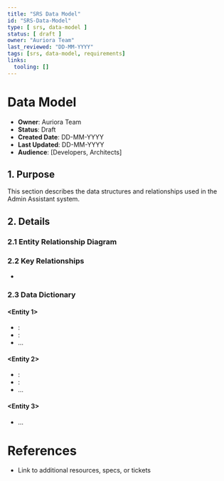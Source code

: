 ```yaml
---
title: "SRS Data Model"
id: "SRS-Data-Model"
type: [ srs, data-model ]
status: [ draft ]
owner: "Auriora Team"
last_reviewed: "DD-MM-YYYY"
tags: [srs, data-model, requirements]
links:
  tooling: []
---
```


# Data Model

- **Owner**: Auriora Team
- **Status**: Draft
- **Created Date**: DD-MM-YYYY
- **Last Updated**: DD-MM-YYYY
- **Audience**: [Developers, Architects]

## 1. Purpose

This section describes the data structures and relationships used in the Admin Assistant system.

## 2. Details

### 2.1 Entity Relationship Diagram

<Insert an entity relationship diagram or a description of the key entities and their relationships.>

### 2.2 Key Relationships

- <Describe the main relationships between entities in your system.>

### 2.3 Data Dictionary

#### <Entity 1>
- **<Field1>**: <Description>
- **<Field2>**: <Description>
- ...

#### <Entity 2>
- **<Field1>**: <Description>
- **<Field2>**: <Description>
- ...

#### <Entity 3>
- ...

<Add or remove entities and fields as needed for your system.>

# References

- Link to additional resources, specs, or tickets
